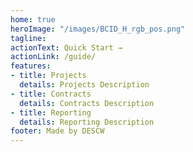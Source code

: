 ```yaml
---
home: true
heroImage: "/images/BCID_H_rgb_pos.png"
tagline: 
actionText: Quick Start →
actionLink: /guide/
features:
- title: Projects
  details: Projects Description
- title: Contracts
  details: Contracts Description
- title: Reporting
  details: Reporting Description
footer: Made by DESCW
---
```

